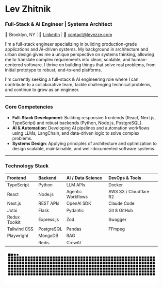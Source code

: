 # Lev Zhitnik

### Full-Stack & AI Engineer | Systems Architect

📍 Brooklyn, NY | 🔗 [LinkedIn](https://www.linkedin.com/in/lev-zhitnik/) | 📧 contact@levezze.com

I'm a full-stack engineer specializing in building production-grade applications and AI-driven systems. My background in architecture and urban design gives me a unique perspective on systems thinking, allowing me to translate complex requirements into clean, scalable, and human-centered software. I thrive on building things that solve real problems, from initial prototype to robust, end-to-end platforms.

I'm currently seeking a full-stack & AI engineering role where I can contribute to a collaborative team, tackle challenging technical problems, and continue to grow as an engineer.

---

### Core Competencies

* **Full-Stack Development**: Building responsive frontends (React, Next.js, TypeScript) and robust backends (Python, Node.js, PostgreSQL).
* **AI & Automation**: Developing AI pipelines and automation workflows using LLMs, LangChain, and data-driven logic to solve complex problems.
* **Systems Design**: Applying principles of architecture and optimization to design scalable, maintainable, and well-documented software systems.

---

### Technology Stack

| Frontend | Backend | AI / Data Science | DevOps & Tools |
| :--- | :--- | :--- | :--- |
| TypeScript | Python | LLM APIs | Docker |
| React | Node.js | Agentic Workflows | AWS S3 / Cloudflare R2 |
| Next.js | REST APIs | OpenAI SDK | Claude Code |
| Jotai | Flask | Pydantic | Git & GitHub |
| Redux Toolkit | Express.js | Zod | Swagger |
| Tailwind CSS| PostgreSQL | Pandas | FFmpeg |
| Playwright | MongoDB | RAG | |
| | Redis | CrewAI | |

<picture>
  <source
    media="(prefers-color-scheme: dark)"
    srcset="https://raw.githubusercontent.com/Levezze/Levezze/output/github-contribution-grid-snake-dark.svg"
  />
  <source
    media="(prefers-color-scheme: light)"
    srcset="https://raw.githubusercontent.com/Levezze/Levezze/output/github-contribution-grid-snake.svg"
  />
  <img
    alt="github contribution grid snake animation"
    src="https://raw.githubusercontent.com/Levezze/Levezze/output/github-contribution-grid-snake.svg"
  />
</picture>
